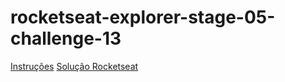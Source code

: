 # rocketseat-explorer-stage-05-challenge-13

[Instruções](https://efficient-sloth-d85.notion.site/Biscoito-da-Sorte-3ec5cf82a6dc41eb9672f21351a309b8)
[Solução Rocketseat](https://efficient-sloth-d85.notion.site/Biscoito-da-Sorte-9f2a6d4d2aa449dfac2f836897e083a2)
